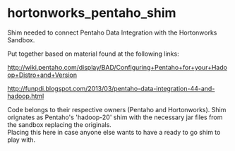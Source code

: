hortonworks_pentaho_shim
========================

Shim needed to connect Pentaho Data Integration with the Hortonworks Sandbox.  

Put together based on material found at the following links:

http://wiki.pentaho.com/display/BAD/Configuring+Pentaho+for+your+Hadoop+Distro+and+Version

http://funpdi.blogspot.com/2013/03/pentaho-data-integration-44-and-hadoop.html


Code belongs to their respective owners (Pentaho and Hortonworks).  Shim orignates as Pentaho's 'hadoop-20' shim with the necessary jar files 
from the sandbox replacing the originals.  
Placing this here in case anyone else wants to have a ready to go shim to play with.
